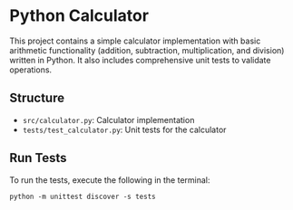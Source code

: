# Python Calculator

This project contains a simple calculator implementation with basic arithmetic functionality (addition, subtraction, multiplication, and division) written in Python. It also includes comprehensive unit tests to validate operations.

## Structure
- `src/calculator.py`: Calculator implementation
- `tests/test_calculator.py`: Unit tests for the calculator

## Run Tests
To run the tests, execute the following in the terminal:
```
python -m unittest discover -s tests
```
